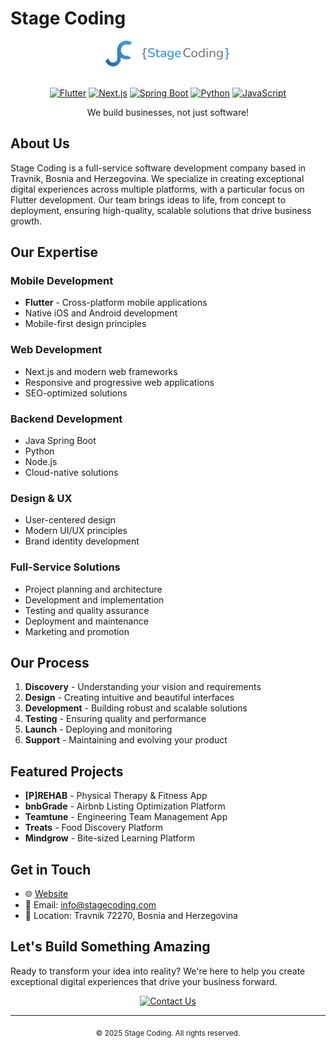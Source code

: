 # Stage Coding

<div align="center">
  <img src="https://raw.githubusercontent.com/StageCoding/.github/main/profile/logo.svg" alt="Stage Coding Logo" width="200"/>
  <br/>
  <br/>

  [![Flutter](https://img.shields.io/badge/Flutter-02569B?style=for-the-badge&logo=flutter&logoColor=white)](https://flutter.dev)
  [![Next.js](https://img.shields.io/badge/Next.js-000000?style=for-the-badge&logo=next.js&logoColor=white)](https://nextjs.org)
  [![Spring Boot](https://img.shields.io/badge/Spring_Boot-6DB33F?style=for-the-badge&logo=spring-boot&logoColor=white)](https://spring.io)
  [![Python](https://img.shields.io/badge/Python-3776AB?style=for-the-badge&logo=python&logoColor=white)](https://python.org)
  [![JavaScript](https://img.shields.io/badge/JavaScript-F7DF1E?style=for-the-badge&logo=javascript&logoColor=black)](https://javascript.com)

  We build businesses, not just software!
</div>

## About Us

Stage Coding is a full-service software development company based in Travnik, Bosnia and Herzegovina. We specialize in creating exceptional digital experiences across multiple platforms, with a particular focus on Flutter development. Our team brings ideas to life, from concept to deployment, ensuring high-quality, scalable solutions that drive business growth.

## Our Expertise

### Mobile Development
- **Flutter** - Cross-platform mobile applications
- Native iOS and Android development
- Mobile-first design principles

### Web Development
- Next.js and modern web frameworks
- Responsive and progressive web applications
- SEO-optimized solutions

### Backend Development
- Java Spring Boot
- Python
- Node.js
- Cloud-native solutions

### Design & UX
- User-centered design
- Modern UI/UX principles
- Brand identity development

### Full-Service Solutions
- Project planning and architecture
- Development and implementation
- Testing and quality assurance
- Deployment and maintenance
- Marketing and promotion

## Our Process

1. **Discovery** - Understanding your vision and requirements
2. **Design** - Creating intuitive and beautiful interfaces
3. **Development** - Building robust and scalable solutions
4. **Testing** - Ensuring quality and performance
5. **Launch** - Deploying and monitoring
6. **Support** - Maintaining and evolving your product

## Featured Projects

- **[P]REHAB** - Physical Therapy & Fitness App
- **bnbGrade** - Airbnb Listing Optimization Platform
- **Teamtune** - Engineering Team Management App
- **Treats** - Food Discovery Platform
- **Mindgrow** - Bite-sized Learning Platform

## Get in Touch

- 🌐 [Website](https://stagecoding.com)
- 📧 Email: info@stagecoding.com
- 📍 Location: Travnik 72270, Bosnia and Herzegovina

## Let's Build Something Amazing

Ready to transform your idea into reality? We're here to help you create exceptional digital experiences that drive your business forward.

<div align="center">
  <a href="https://stagecoding.com/contact">
    <img src="https://img.shields.io/badge/Contact_Us-FF6B6B?style=for-the-badge&logo=mail&logoColor=white" alt="Contact Us"/>
  </a>
</div>

---

<div align="center">
  <sub>© 2025 Stage Coding. All rights reserved.</sub>
</div>
